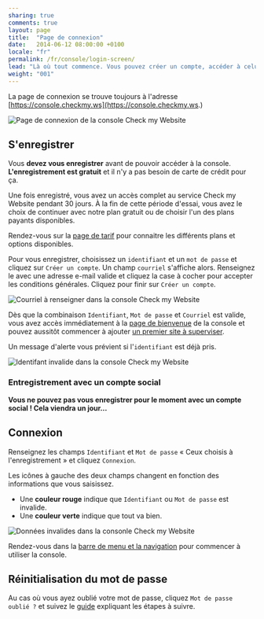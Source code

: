 ```yaml
---
sharing: true
comments: true
layout: page
title:  "Page de connexion"
date:   2014-06-12 08:00:00 +0100
locale: "fr"
permalink: /fr/console/login-screen/
lead: "Là où tout commence. Vous pouvez créer un compte, accéder à celui-ci ou demander un nouveau mot de passe."
weight: "001"
---
```


La page de connexion se trouve toujours à l'adresse [https://console.checkmy.ws](https://console.checkmy.ws.)

![Page de connexion de la console Check my Website](/assets/img/fullsize/en/console/login/login-screen.png)

## S'enregistrer

Vous **devez vous enregistrer** avant de pouvoir accéder à la console. **L'enregistrement est gratuit** et il n'y a pas besoin de carte de crédit pour ça.

Une fois enregistré, vous avez un accès complet au service Check my Website pendant 30 jours. À la fin de cette période d'essai, vous avez le choix de continuer avec notre plan gratuit ou de choisir l'un des plans payants disponibles.

Rendez-vous sur la [page de tarif](http://www.checkmy.ws/fr/pricing/) pour connaitre les différents plans et options disponibles.

Pour vous enregistrer, choisissez un `identifiant` et un `mot de passe` et cliquez sur `Créer un compte`. Un champ `courriel` s'affiche alors. Renseignez le avec une adresse e-mail valide et cliquez la case à cocher pour accepter les conditions générales. Cliquez pour finir sur `Créer un compte`.

![Courriel à renseigner dans la console Check my Website](/assets/img/fullsize/en/console/login/login-email.png)

Dès que la combinaison `Identifiant`, `Mot de passe` et `Courriel` est valide, vous avez accès immédiatement à la [page de bienvenue](/fr/console/welcome/screen/) de la console et pouvez aussitôt commencer à ajouter [un premier site à superviser](/fr/howtos/website-monitoring/).

Un message d'alerte vous prévient si l'`identifiant` est déjà pris.

![Identifant invalide dans la console Check my Website](/assets/img/fullsize/en/console/login/login-invalid.png)

### Entregistrement avec un compte social

**Vous ne pouvez pas vous enregistrer pour le moment avec un compte social ! Cela viendra un jour…**

## Connexion

Renseignez les champs `Identifiant` et `Mot de passe` « Ceux choisis à l'enregistrement » et cliquez `Connexion`.

Les icônes à gauche des deux champs changent en fonction des informations que vous saisissez.

- Une **couleur rouge** indique que `Identifiant` ou `Mot de passe` est invalide.
- Une **couleur verte** indique que tout va bien.

![Données invalides dans la consonle Check my Website](/assets/img/fullsize/en/console/login/invalid-data.png)

Rendez-vous dans la [barre de menu et la navigation](/fr/console/menu-navigation) pour commencer à utiliser la console.

## Réinitialisation du mot de passe

Au cas où vous ayez oublié votre mot de passe, cliquez `Mot de passe oublié ?` et suivez le [guide](/fr/howtos/reset-password/) expliquant les étapes à suivre.

